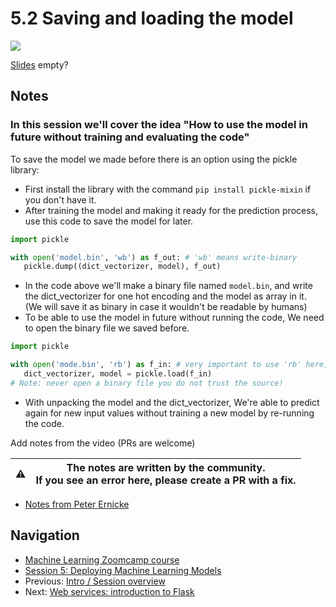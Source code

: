 # 5.2 Saving and loading the model

<!-- markdownlint-disable MD033 -->
<!-- markdownlint-disable MD045 -->
<a href="https://www.youtube.com/watch?v=EJpqZ7OlwFU&list=PL3MmuxUbc_hIhxl5Ji8t4O6lPAOpHaCLR"><img src="images/thumbnail-5-02.jpg"></a>

[Slides](https://www.slideshare.net/AlexeyGrigorev/ml-zoomcamp-5-model-deployment) empty?

## Notes

### In this session we'll cover the idea "How to use the model in future without training and evaluating the code"

To save the model we made before there is an option using the pickle library:

- First install the library with the command ```pip install pickle-mixin``` if you don't have it.
- After training the model and making it ready for the prediction process, use this code to save the model for later.

```python
import pickle

with open('model.bin', 'wb') as f_out: # 'wb' means write-binary
   pickle.dump((dict_vectorizer, model), f_out)
```

- In the code above we'll make a binary file named `model.bin`, and write the dict_vectorizer for one hot encoding and the model as array in it. (We will save it as binary in case it wouldn't be readable by humans)
- To be able to use the model in future without running the code, We need to open the binary file we saved before.

```python
import pickle

with open('mode.bin', 'rb') as f_in: # very important to use 'rb' here, it means read-binary
   dict_vectorizer, model = pickle.load(f_in)
# Note: never open a binary file you do not trust the source!
```

- With unpacking the model and the dict_vectorizer, We're able to predict again for new input values without training a new model by re-running the code.

Add notes from the video (PRs are welcome)

|⚠️|The notes are written by the community.<br>If you see an error here, please create a PR with a fix.|
|---|---|

- [Notes from Peter Ernicke](https://knowmledge.com/2023/10/10/ml-zoomcamp-2023-deploying-machine-learning-models-part-2/)

## Navigation

- [Machine Learning Zoomcamp course](../)
- [Session 5: Deploying Machine Learning Models](./)
- Previous: [Intro / Session overview](01-intro.md)
- Next: [Web services: introduction to Flask](03-flask-intro.md)
